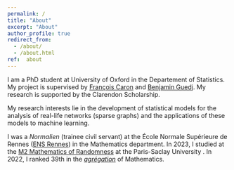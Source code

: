 ```yaml
---
permalink: /
title: "About"
excerpt: "About"
author_profile: true
redirect_from: 
  - /about/
  - /about.html
ref:  about
---
```


I am a PhD student at University of Oxford in the Departement of Statistics. My project is supervised by <a href="https://www.stats.ox.ac.uk/~caron/" class="special-link">François Caron</a>
 and <a href="https://bguedj.github.io" class="special-link">Benjamin Guedj</a>. My research is supported by the Clarendon Scholarship.

My research interests lie in the development of statistical models for the analysis of real-life networks (sparse graphs) and the applications of these models to machine learning.

I was a <i>Normalien</i> (trainee civil servant) at the École Normale Supérieure de Rennes ([ENS Rennes](https://international.ens-rennes.fr)) in the Mathematics department. 
In 2023, I studied at the [M2 Mathematics of Randomness](https://www.universite-paris-saclay.fr/en/education/master/mathematics-and-applications/m2-mathematics-randomness) at the Paris-Saclay University .
In 2022, I ranked 39th in the  <i>[agrégation](https://en.wikipedia.org/wiki/Agrégation)</i> of Mathematics.



